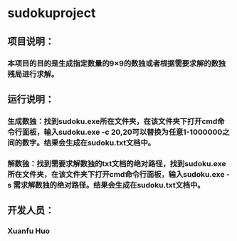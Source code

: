 # sudokuproject
## 项目说明：
### 本项目的目的是生成指定数量的9×9的数独或者根据需要求解的数独残局进行求解。


## 运行说明：
### 生成数独：找到sudoku.exe所在文件夹，在该文件夹下打开cmd命令行面板，输入sudoku.exe -c 20,20可以替换为任意1-1000000之间的数字。结果会生成在sudoku.txt文档中。
### 解数独：找到需要求解数独的txt文档的绝对路径，找到sudoku.exe所在文件夹，在该文件夹下打开cmd命令行面板，输入sudoku.exe -s 需求解数独的绝对路径。结果会生成在sudoku.txt文档中。



## 开发人员：
### Xuanfu Huo
